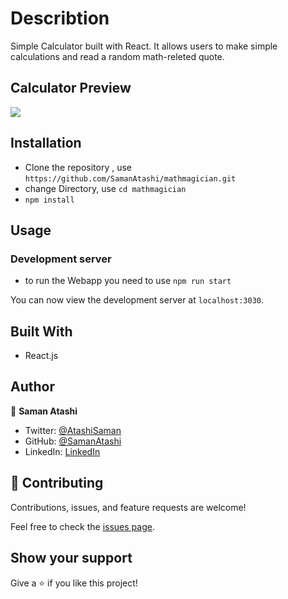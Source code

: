 # Describtion

Simple Calculator built with React. It allows users to make simple calculations and read a random math-releted quote.

## Calculator Preview
![](./calculator.png)

## Installation

- Clone the repository , use  `https://github.com/SamanAtashi/mathmagician.git` 
- change Directory, use `cd mathmagician`
- `npm install`

## Usage

### Development server
- to run the Webapp you need to use `npm run start`

You can now view the development server at `localhost:3030`.


## Built With

- React.js


## Author

👤 **Saman Atashi**

- Twitter: [@AtashiSaman](https://twitter.com/AtashiSaman)
- GitHub: [@SamanAtashi](https://github.com/SamanAtashi)
- LinkedIn: [LinkedIn](https://www.linkedin.com/in/saman-atashi-9539911b0)

## 🤝 Contributing

Contributions, issues, and feature requests are welcome!

Feel free to check the [issues page](https://github.com/SamanAtashi/My-Math-Magicians-app/issues).

## Show your support

Give a ⭐️ if you like this project!
